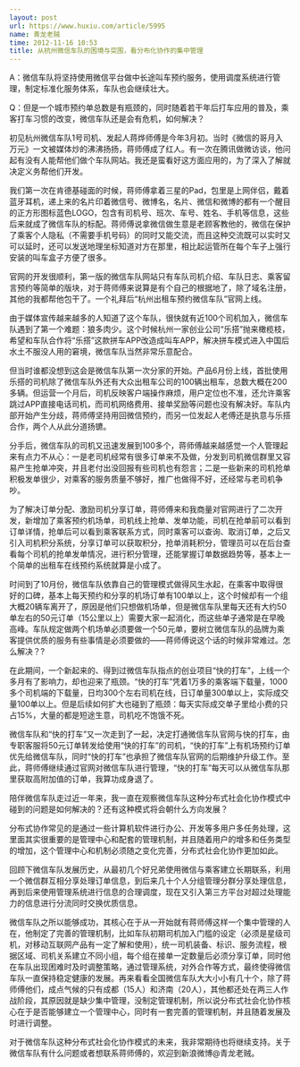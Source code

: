 ```yaml
---
layout: post
url: https://www.huxiu.com/article/5995
name: 青龙老贼
time: 2012-11-16 10:53
title: 从杭州微信车队的困境与突围，看分布化协作的集中管理
---
```

A：微信车队将坚持使用微信平台做中长途叫车预约服务，使用调度系统进行管理，制定标准化服务体系，车队也会继续壮大。

Q：但是一个城市预约单总数是有瓶颈的，同时随着若干年后打车应用的普及，乘客打车习惯的改变，微信车队还是会有危机，如何解决？

初见杭州微信车队1号司机、发起人蒋烨师傅是今年3月初。当时《微信的哥月入万元》一文被媒体炒的沸沸扬扬，蒋师傅成了红人。有一次在腾讯做微访谈，他问起有没有人能帮他们做个车队网站。我还是蛮看好这方面应用的，为了深入了解就决定义务帮他们开发。

我们第一次在肯德基碰面的时候，蒋师傅拿着三星的Pad，包里是上网伴侣，戴着蓝牙耳机，递上来的名片印着微信号、微博名，名片、微信和微博的都有一个醒目的正方形图标蓝色LOGO，包含有司机号、班次、车号、姓名、手机等信息，这些后来就成了微信车队的标配。蒋师傅说拿微信做生意是老顾客教他的，微信在保护了乘客个人隐私（不需要手机号码）的同时又能交流，而且这种交流既可以实时又可以延时，还可以发送地理坐标知道对方在那里，相比起运管所在每个车子上强行安装的叫车盒子方便了很多。

官网的开发很顺利，第一版的微信车队网站只有车队司机介绍、车队日志、乘客留言预约等简单的版块，对于蒋师傅来说算是有个自己的根据地了，除了域名注册，其他的我都帮他包干了。一个礼拜后“杭州出租车预约微信车队”官网上线。

由于媒体宣传越来越多的人知道了这个车队，很快就有近100个司机加入，微信车队遇到了第一个难题：狼多肉少。这个时候杭州一家创业公司“乐搭”抛来橄榄枝，希望和车队合作将“乐搭”这款拼车APP改造成叫车APP，解决拼车模式进入中国后水土不服没人用的窘境，微信车队当然非常乐意配合。

但当时谁都没想到这会是微信车队第一次分家的开始。产品6月份上线，首批使用乐搭的司机除了微信车队外还有大众出租车公司的100辆出租车，总数大概在200多辆。但运营一个月后，司机反映客户端操作麻烦，用户定位也不准，还允许乘客跳过APP直接电话司机，而司机网络费用、接单奖励等问题也没有解决好。车队内部开始产生分歧，蒋师傅坚持用回微信预约，而另一位发起人老傅还是执意与乐搭合作，两个人从此分道扬镳。

分手后，微信车队的司机又迅速发展到100多个，蒋师傅越来越感觉一个人管理起来有点力不从心：一是老司机经常有很多订单来不及做，分发到司机微信群里又容易产生抢单冲突，并且老付出没回报有些司机也有怨言；二是一些新来的司机抢单积极发单很少，对乘客的服务质量不够好，推广也做得不好，还经常与老司机争吵。

为了解决订单分配、激励司机分享订单，蒋师傅来和我商量对官网进行了二次开发，新增加了乘客预约机场单，司机线上抢单、发单功能，司机在抢单前可以看到订单详情，抢单后可以看到乘客联系方式，同时乘客可以查询、取消订单，之后又引入司机积分系统，分享订单可以获取积分，抢单消耗积分，管理员可以在后台查看每个司机的抢单发单情况，进行积分管理，还能掌握订单数据趋势等，基本上一个简单的出租车在线预约系统就算是小成了。

时间到了10月份，微信车队依靠自己的管理模式做得风生水起，在乘客中取得很好的口碑，基本上每天预约和分享的机场订单有100单以上，这个时候却有一个组大概20辆车离开了，原因是他们只想做机场单，但是微信车队里每天还有大约50单左右的50元订单（15公里以上）需要大家一起消化，而这些单子通常是在早晚高峰。车队规定做两个机场单必须要做一个50元单，要树立微信车队的品牌为乘客提供优质的服务有些事情是必须要做的——蒋师傅说这个话的时候非常难过。怎么解决？?

在此期间，一个新起来的、得到过微信车队指点的创业项目“快的打车”，上线一个多月有了影响力，却也迎来了瓶颈。“快的打车”凭着1万多的乘客端下载量，1000多个司机端的下载量，日均300个左右司机在线，日订单量300单以上，实际成交量100单以上。但是后续如何扩大也碰到了瓶颈：每天实际成交单子里给小费的只占15%，大量的都是短途生意，司机吃不饱饿不死。

微信车队和“快的打车”又一次走到了一起，决定打通微信车队官网与快的打车，由专职客服将50元订单转发给使用“快的打车”的司机，“快的打车”上有机场预约订单优先给微信车队，同时“快的打车”也承担了微信车队官网的后期维护升级工作。至此，蒋师傅继续通过官网对微信车队进行管理，“快的打车”每天可以从微信车队那里获取高附加值的订单，我算功成身退了。

陪伴微信车队走过近一年来，我一直在观察微信车队这种分布式社会化协作模式中碰到的问题是如何解决的？还有这种模式将会朝什么方向发展？

分布式协作常见的是通过一些计算机软件进行办公、开发等多用户多任务处理，这里面其实很重要的是管理中心和配套的管理机制，并且随着用户的增多和任务类型的增加，这个管理中心和机制必须随之变化完善，分布式社会化协作更加如此。

回顾下微信车队发展历史，从最初几个好兄弟使用微信与乘客建立长期联系，利用一个微信群互相分享处理订单信息，到后来几十个人分组管理分群分享处理信息，再到后来使用管理系统进行信息的合理调度，现在又引入第三方平台对超过处理能力的信息进行分流同时交换优质信息。

微信车队之所以能够成功，其核心在于从一开始就有蒋师傅这样一个集中管理的人在，他制定了完善的管理机制，比如车队初期司机加入门槛的设定（必须是星级司机，对移动互联网产品有一定了解和使用），统一司机装备、标识、服务流程，根据区域、司机关系建立不同小组，每个组在接单一定数量后必须分享订单，同时他在车队出现困难时及时调整策略，通过管理系统，对外合作等方式，最终使得微信车队一直保持稳定健康的发展。再来看看全国微信车队大大小小有几十个，除了蒋师傅他们，成点气候的只有成都（15人）和济南（20人），其他都还处在两三人作战阶段，其原因就是缺少集中管理，没制定管理机制，所以说分布式社会化协作核心在于是否能够建立一个管理中心，同时有一套完善的管理机制，并且随着发展及时进行调整。

对于微信车队这种分布式社会化协作模式的未来，我非常期待也将继续支持。关于微信车队有什么问题或者想联系蒋师傅的，欢迎到新浪微博@青龙老贼。


